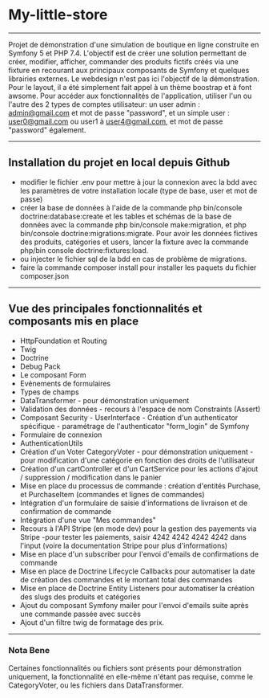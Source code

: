 # My-little-store
***
Projet de démonstration d'une simulation de boutique en ligne construite en Symfony 5 et PHP 7.4. 
L'objectif est de créer une solution permettant de créer, modifier, afficher, commander des produits fictifs créés via une fixture en recourant aux principaux composants de Symfony et quelques librairies externes.
Le webdesign n'est pas ici l'objectif de la démonstration. Pour le layout, il a été simplement fait appel à un thème boostrap et à font awsome.
Pour accéder aux fonctionnalités de l'application, utiliser l'un ou l'autre des 2 types de comptes utilisateur:  un user admin : admin@gmail.com  et mot de passe "password", et un simple user : user0@gmail.com ou user1 à user4@gmail.com, et mot de passe "password" également.
***
## Installation du projet en local depuis Github
* modifier le fichier .env pour mettre à jour la connexion avec la bdd avec les paramètres de votre installation locale (type de base, user et mot de passe)
* créer la base de données à l'aide de la commande php bin/console doctrine:database:create et les tables et schémas de la base de données  avec la commande php bin/console make:migration, et php bin/console doctrine:migrations:migrate. Pour avoir les données fictives des produits, catégories et users, lancer la fixture avec la commande php/bin console doctrine:fixtures:load.
* ou injecter le fichier sql de la bdd en cas de problème de migrations.
* faire la commande composer install pour installer les paquets du fichier composer.json
***
## Vue des principales fonctionnalités et composants mis en place
* HttpFoundation et Routing
* Twig
* Doctrine
* Debug Pack
* Le composant Form
* Evénements de formulaires
* Types de champs
* DataTransformer - pour démonstration uniquement
* Validation des données - recours à l'espace de nom Constraints (Assert)
* Composant Security - UserInterface - Création d'un authenticator spécifique - paramétrage de l'authenticator "form_login" de Symfony
* Formulaire de connexion
* AuthenticationUtils
* Création d'un Voter CategoryVoter - pour démonstration uniquement - pour modification d'une catégorie en fonction des droits de l'utilisateur
* Création d'un cartController et d'un CartService pour les actions d'ajout / suppression / modification dans le panier
* Mise en place du processus de commande : création d'entités Purchase, et PurchaseItem (commandes et lignes de commandes)
* Intégration d'un formulaire de saisie d'informations de livraison et de confirmation de commande
* Intégration d'une vue "Mes commandes"
* Recours à l'API Stripe (en mode dev) pour la gestion des payements via Stripe  -pour tester les paiements, saisir 4242 4242 4242 4242 dans l'input (voire la documentation Stripe pour plus d'informations) 
* Mise en place d'un subscriber pour l'envoi d'emails de confirmations de commande
* Mise en place de Doctrine Lifecycle Callbacks pour automatiser la date de création des commandes et le montant total des commandes
* Mise en place de Doctrine Entity Listeners pour automatiser la création des slugs des produits et catégories
* Ajout du composant Symfony mailer pour l'envoi d'emails suite après une commande passée avec succès
* Ajout d'un filtre twig de formatage des prix.
***

### Nota Bene
Certaines fonctionnalités ou fichiers sont présents pour démonstration uniquement, la fonctionnalité en elle-même n'étant pas requise, comme le CategoryVoter, ou les fichiers dans DataTransformer.

